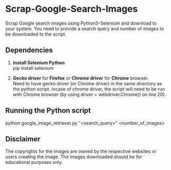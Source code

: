 # Scrap-Google-Search-Images
Scrap Google search images using Python3-Selenium and download to your system. You need to provide a search query and number of images to be downloaded to the script.

## Dependencies

1. **Install Selenium Python**  
   pip install selenium
   
2. **Gecko driver** for **Firefox** or **Chrome driver** for **Chrome** browser.  
   Need to have gecko driver (or Chrome driver) in the same directory as the python script.
   Incase of chrome driver, the script will need to be run with Chrome browser (by using driver = webdriver.Chrome() on line 20).

## Running the Python script

python google_image_retriever.py "<search_query>" <number_of_images>

## Disclaimer

The copyrights for the images are owned by the respective websites or users creating the image. The images downloaded should be for educational purposes only.
